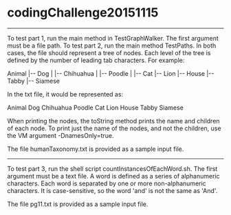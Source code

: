 # codingChallenge20151115

-------------------------------------------------------------------------------

To test part 1, run the main method in TestGraphWalker.  The first argument 
must be a file path.  To test part 2, run the main method TestPaths.  In both 
cases, the file should represent a tree of nodes.  Each level of the tree is 
defined by the number of leading tab characters.  For example:

Animal
   |-- Dog
   |    |-- Chihuahua
   |    |-- Poodle
   |
   |-- Cat
        |-- Lion
        |-- House
              |-- Tabby
              |-- Siamese
              
In the txt file, it would be represented as:

Animal
	Dog
		Chihuahua
		Poodle
	Cat
		Lion
		House
			Tabby
			Siamese
			
When printing the nodes, the toString method prints the name and children of 
each node.  To print just the name of the nodes, and not the children, use the 
VM argument -DnamesOnly=true.

The file humanTaxonomy.txt is provided as a sample input file.

-------------------------------------------------------------------------------

To test part 3, run the shell script countInstancesOfEachWord.sh.  The first 
argument must be a text file.  A word is defined as a series of alphanumeric 
characters. Each word is separated by one or more non-alphanumeric characters.
It is case-sensitive, so the word 'and' is not the same as 'And'.

The file pg11.txt is provided as a sample input file.